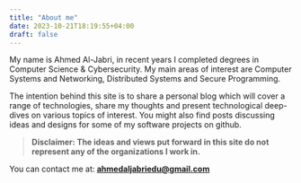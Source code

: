 ```yaml
---
title: "About me"
date: 2023-10-21T18:19:55+04:00
draft: false
---
```


My name is Ahmed Al-Jabri, in recent years I completed degrees in Computer Science & Cybersecurity. My main areas of interest are Computer Systems and Networking, Distributed Systems and Secure Programming.<br>

The intention behind this site is to share a personal blog which will cover a range of technologies, share my thoughts and present technological deep-dives on various topics of interest. You might also find posts discussing ideas and designs for some of my software projects on github. 
 
> **Disclaimer: The ideas and views put forward in this site do not represent any of the organizations I work in.**

You can contact me at:
**ahmedaljabriedu@gmail.com**

